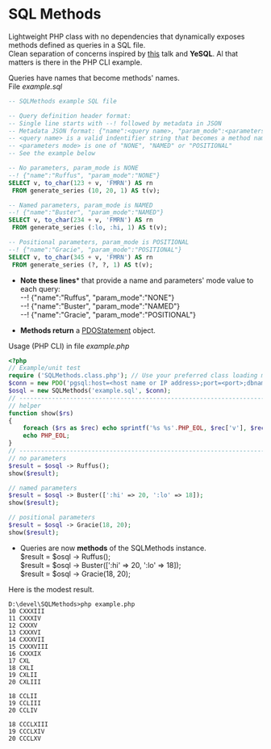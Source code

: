 # SQL Methods
Lightweight PHP class with no dependencies that dynamically exposes methods defined as queries in a SQL file.<br/>
Clean separation of concerns inspired by [this](https://www.youtube.com/watch?v=q9IXCdy_mtY) talk and __YeSQL__.
Al that matters is there in the PHP CLI example.

Queries have names that become methods' names.  
File _example.sql_

``` SQL
-- SQLMethods example SQL file

-- Query definition header format:
-- Single line starts with --! followed by metadata in JSON
-- Metadata JSON format: {"name":<query name>, "param_mode":<parameters mode>}
-- <query name> is a valid indentifier string that becomes a method name;
-- <parameters mode> is one of "NONE", "NAMED" or "POSITIONAL"
-- See the example below

-- No parameters, param_mode is NONE
--! {"name":"Ruffus", "param_mode":"NONE"}
SELECT v, to_char(123 + v, 'FMRN') AS rn
 FROM generate_series (10, 20, 1) AS t(v);

-- Named parameters, param_mode is NAMED
--! {"name":"Buster", "param_mode":"NAMED"}
SELECT v, to_char(234 + v, 'FMRN') AS rn
 FROM generate_series (:lo, :hi, 1) AS t(v);

-- Positional parameters, param_mode is POSITIONAL
--! {"name":"Gracie", "param_mode":"POSITIONAL"}
SELECT v, to_char(345 + v, 'FMRN') AS rn
 FROM generate_series (?, ?, 1) AS t(v);
```
- **Note these lines*** that provide a name and parameters' mode value to each query:  
--! {"name":"Ruffus", "param_mode":"NONE"}  
--! {"name":"Buster", "param_mode":"NAMED"}  
--! {"name":"Gracie", "param_mode":"POSITIONAL"}

- **Methods return** a [PDOStatement](https://www.php.net/manual/en/class.pdostatement.php) object.

Usage (PHP CLI) in file _example.php_  
``` PHP
<?php
// Example/unit test
require ('SQLMethods.class.php'); // Use your preferred class loading mechanism
$conn = new PDO('pgsql:host=<host name or IP address>;port=<port>;dbname=<database name>', '<dbUser>', '<dbPassword>', [PDO::ATTR_ERRMODE => PDO::ERRMODE_EXCEPTION]);
$osql = new SQLMethods('example.sql', $conn);
// -----------------------------------------------------------------------------
// helper
function show($rs)
{
	foreach ($rs as $rec) echo sprintf('%s %s'.PHP_EOL, $rec['v'], $rec['rn']);
	echo PHP_EOL;
}
// -----------------------------------------------------------------------------
// no parameters
$result = $osql -> Ruffus();
show($result);

// named parameters
$result = $osql -> Buster([':hi' => 20, ':lo' => 18]);
show($result);

// positional parameters
$result = $osql -> Gracie(18, 20);
show($result);
```
- Queries are now **methods** of the SQLMethods instance.  
$result = $osql -> Ruffus();  
$result = $osql -> Buster([':hi' => 20, ':lo' => 18]);  
$result = $osql -> Gracie(18, 20);  

Here is the modest result.  
```
D:\devel\SQLMethods>php example.php
10 CXXXIII
11 CXXXIV
12 CXXXV
13 CXXXVI
14 CXXXVII
15 CXXXVIII
16 CXXXIX
17 CXL
18 CXLI
19 CXLII
20 CXLIII

18 CCLII
19 CCLIII
20 CCLIV

18 CCCLXIII
19 CCCLXIV
20 CCCLXV
```
